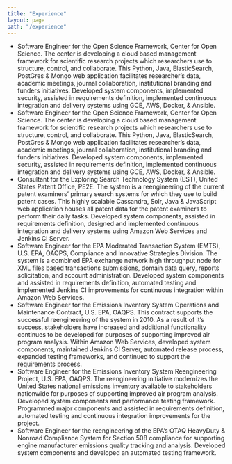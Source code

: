```yaml
---
title: "Experience"
layout: page
path: "/experience"
---
```

<ul>
    <li>Software Engineer for the Open Science Framework, Center for Open Science. The center is developing a cloud based management framework for scientific research projects which researchers use to structure, control, and collaborate. This Python, Java, ElasticSearch, PostGres & Mongo web application facilitates researcher’s data, academic meetings, journal collaboration, institutional branding and funders initiatives. Developed system components, implemented security, assisted in requirements definition, implemented continuous integration and delivery systems using GCE, AWS, Docker, & Ansible.</li>
    <li>Software Engineer for the Open Science Framework, Center for Open Science. The center is developing a cloud based management framework for scientific research projects which researchers use to structure, control, and collaborate. This Python, Java, ElasticSearch, PostGres & Mongo web application facilitates researcher’s data, academic meetings, journal collaboration, institutional branding and funders initiatives. Developed system components, implemented security, assisted in requirements definition, implemented continuous integration and delivery systems using GCE, AWS, Docker, & Ansible.</li>
    <li>Consultant for the Exploring Search Technology System (EST), United States Patent Office, PE2E. The system is a reengineering of the current patent examiners’ primary search systems for which they use to build patent cases. This highly scalable Cassandra, Solr, Java & JavaScript web application houses all patent data for the patent examiners to perform their daily tasks. Developed system components, assisted in requirements definition, designed and implemented continuous integration and delivery systems using Amazon Web Services and Jenkins CI Server.</li>
    <li>Software Engineer for the EPA Moderated Transaction System (EMTS), U.S. EPA, OAQPS, Compliance and Innovative Strategies Division. The system is a combined EPA exchange network high throughput node for XML files based transactions submissions, domain data query, reports solicitation, and account administration. Developed system components and assisted in requirements definition, automated testing and implemented Jenkins CI improvements for continuous integration within Amazon Web Services.</li>
    <li>Software Engineer for the Emissions Inventory System Operations and Maintenance Contract, U.S. EPA, OAQPS. This contract supports the successful reengineering of the system in 2010. As a result of it’s success, stakeholders have increased and additional functionality continues to be developed for purposes of supporting improved air program analysis. Within Amazon Web Services, developed system components, maintained Jenkins CI Server, automated release process, expanded testing frameworks, and continued to support the requirements process.</li>
    <li>Software Engineer for the Emissions Inventory System Reengineering Project, U.S. EPA, OAQPS. The reengineering initiative modernizes the United States national emissions inventory available to stakeholders nationwide for purposes of supporting improved air program analysis. Developed system components and performance testing framework. Programmed major components and assisted in requirements definition, automated testing and continuous integration improvements for the project.</li>
    <li>Software Engineer for the reengineering of the EPA’s OTAQ HeavyDuty & Nonroad Compliance System for Section 508 compliance for supporting engine manufacturer emissions quality tracking and analysis. Developed system components and developed an automated testing framework.</li>
</ul>
